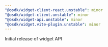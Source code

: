 ```yaml
---
"@osdk/widget-client-react.unstable": minor
"@osdk/widget-client.unstable": minor
"@osdk/widget-api.unstable": minor
"@osdk/widget.vite-plugin.unstable": minor
---
```


Initial release of widget API
